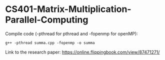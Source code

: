 # CS401-Matrix-Multiplication-Parallel-Computing

Compile code (-pthread for pthread and -fopenmp for openMP):
```
g++ -pthread summa.cpp -fopenmp -o summa
```
Link to the research paper: https://online.flippingbook.com/view/87471271/